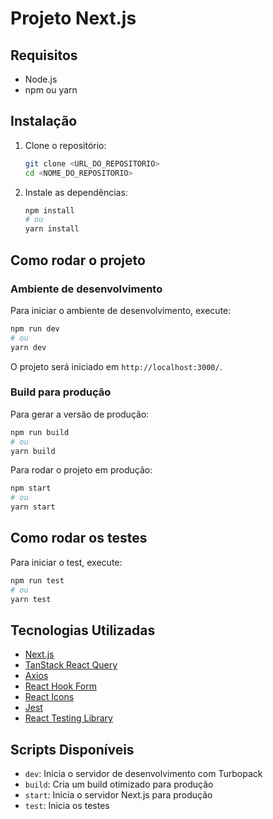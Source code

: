 # Projeto Next.js

## Requisitos
- Node.js
- npm ou yarn

## Instalação
1. Clone o repositório:
   ```sh
   git clone <URL_DO_REPOSITORIO>
   cd <NOME_DO_REPOSITORIO>
   ```

2. Instale as dependências:
   ```sh
   npm install
   # ou
   yarn install
   ```

## Como rodar o projeto

### Ambiente de desenvolvimento
Para iniciar o ambiente de desenvolvimento, execute:
```sh
npm run dev
# ou
yarn dev
```
O projeto será iniciado em `http://localhost:3000/`.

### Build para produção
Para gerar a versão de produção:
```sh
npm run build
# ou
yarn build
```

Para rodar o projeto em produção:
```sh
npm start
# ou
yarn start
```

## Como rodar os testes

Para iniciar o test, execute:
```sh
npm run test
# ou
yarn test
```


## Tecnologias Utilizadas
- [Next.js](https://nextjs.org/)
- [TanStack React Query](https://tanstack.com/query/latest)
- [Axios](https://axios-http.com/)
- [React Hook Form](https://react-hook-form.com/)
- [React Icons](https://react-icons.github.io/react-icons/)
- [Jest](https://jestjs.io/pt-BR/)
- [React Testing Library ](https://testing-library.com)

## Scripts Disponíveis
- `dev`: Inicia o servidor de desenvolvimento com Turbopack
- `build`: Cria um build otimizado para produção
- `start`: Inicia o servidor Next.js para produção
- `test`: Inicia os testes



